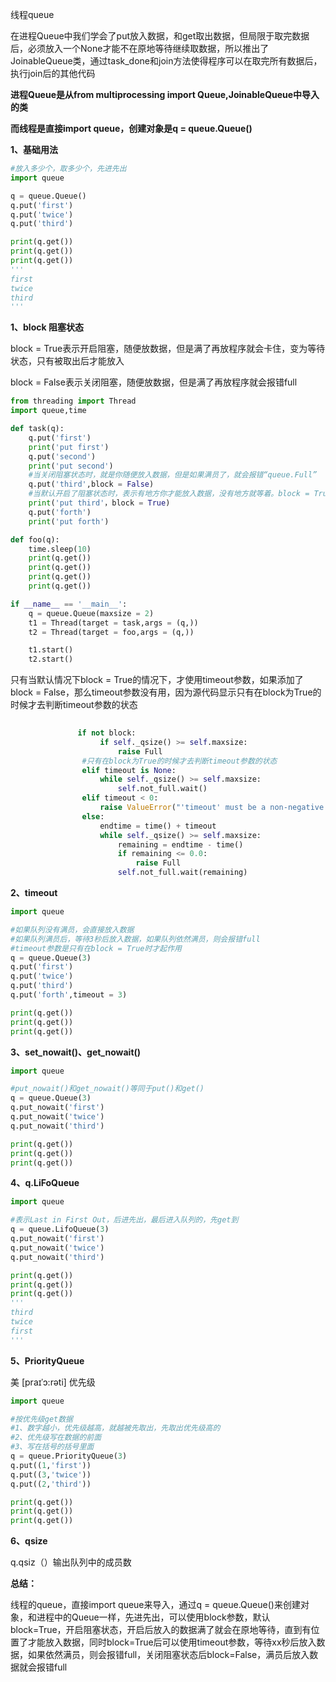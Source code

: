 线程queue

在进程Queue中我们学会了put放入数据，和get取出数据，但局限于取完数据后，必须放入一个None才能不在原地等待继续取数据，所以推出了JoinableQueue类，通过task_done和join方法使得程序可以在取完所有数据后，执行join后的其他代码

**进程Queue是从from multiprocessing import Queue,JoinableQueue中导入的类**

**而线程是直接import queue，创建对象是q = queue.Queue()**

**1、基础用法**

```python
#放入多少个，取多少个，先进先出
import queue

q = queue.Queue()
q.put('first')
q.put('twice')
q.put('third')

print(q.get())
print(q.get())
print(q.get())
'''
first
twice
third
'''
```



**1、block 阻塞状态**

block = True表示开启阻塞，随便放数据，但是满了再放程序就会卡住，变为等待状态，只有被取出后才能放入

block = False表示关闭阻塞，随便放数据，但是满了再放程序就会报错full

```python
from threading import Thread
import queue,time

def task(q):
    q.put('first')
    print('put first')
    q.put('second')
    print('put second')
    #当关闭阻塞状态时，就是你随便放入数据，但是如果满员了，就会报错“queue.Full”
    q.put('third',block = False)
    #当默认开启了阻塞状态时，表示有地方你才能放入数据，没有地方就等着。block = True，且timeout参数为None时，就会等待队列可放入数据，未满员状态时，去放入数据
    print('put third'，block = True)
    q.put('forth')
    print('put forth')

def foo(q):
    time.sleep(10)
    print(q.get())
    print(q.get())
    print(q.get())
    print(q.get())

if __name__ == '__main__':
    q = queue.Queue(maxsize = 2)
    t1 = Thread(target = task,args = (q,))
    t2 = Thread(target = foo,args = (q,))

    t1.start()
    t2.start()
```



只有当默认情况下block = True的情况下，才使用timeout参数，如果添加了block = False，那么timeout参数没有用，因为源代码显示只有在block为True的时候才去判断timeout参数的状态

```python
                
    		   if not block:
                    if self._qsize() >= self.maxsize:
                        raise Full
                #只有在block为True的时候才去判断timeout参数的状态
                elif timeout is None:
                    while self._qsize() >= self.maxsize:
                        self.not_full.wait()
                elif timeout < 0:
                    raise ValueError("'timeout' must be a non-negative number")
                else:
                    endtime = time() + timeout
                    while self._qsize() >= self.maxsize:
                        remaining = endtime - time()
                        if remaining <= 0.0:
                            raise Full
                        self.not_full.wait(remaining)
```



**2、timeout**

```python
import queue

#如果队列没有满员，会直接放入数据
#如果队列满员后，等待3秒后放入数据，如果队列依然满员，则会报错full
#timeout参数是只有在block = True时才起作用
q = queue.Queue(3)
q.put('first')
q.put('twice')
q.put('third')
q.put('forth',timeout = 3)

print(q.get())
print(q.get())
print(q.get())
```



**3、set_nowait()、get_nowait()**

```python
import queue

#put_nowait()和get_nowait()等同于put()和get()
q = queue.Queue(3)
q.put_nowait('first')
q.put_nowait('twice')
q.put_nowait('third')

print(q.get())
print(q.get())
print(q.get())
```



**4、q.LiFoQueue**

```python
import queue

#表示Last in First Out，后进先出，最后进入队列的，先get到
q = queue.LifoQueue(3)
q.put_nowait('first')
q.put_nowait('twice')
q.put_nowait('third')

print(q.get())
print(q.get())
print(q.get())
'''
third
twice
first
'''
```



**5、PriorityQueue** 

美 [praɪˈɔ:rəti] 优先级

```python
import queue

#按优先级get数据
#1、数字越小，优先级越高，就越被先取出，先取出优先级高的
#2、优先级写在数据的前面
#3、写在括号的括号里面
q = queue.PriorityQueue(3)
q.put((1,'first'))
q.put((3,'twice'))
q.put((2,'third'))

print(q.get())
print(q.get())
print(q.get())
```



**6、qsize**

q.qsiz（）输出队列中的成员数



**总结：**

线程的queue，直接import queue来导入，通过q = queue.Queue()来创建对象，和进程中的Queue一样，先进先出，可以使用block参数，默认block=True，开启阻塞状态，开启后放入的数据满了就会在原地等待，直到有位置了才能放入数据，同时block=True后可以使用timeout参数，等待xx秒后放入数据，如果依然满员，则会报错full，关闭阻塞状态后block=False，满员后放入数据就会报错full